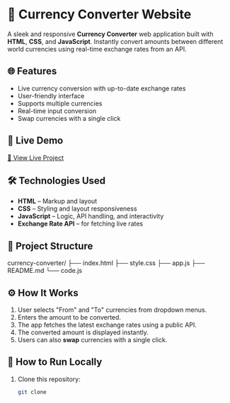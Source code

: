 # 💱 Currency Converter Website

A sleek and responsive **Currency Converter** web application built with **HTML**, **CSS**, and **JavaScript**. Instantly convert amounts between different world currencies using real-time exchange rates from an API.

## 🌐 Features

- Live currency conversion with up-to-date exchange rates  
- User-friendly interface   
- Supports multiple currencies  
- Real-time input conversion  
- Swap currencies with a single click

## 🚀 Live Demo

[🔗 View Live Project]()  


## 🛠️ Technologies Used

- **HTML** – Markup and layout  
- **CSS** – Styling and layout responsiveness  
- **JavaScript** – Logic, API handling, and interactivity  
- **Exchange Rate API** –  for fetching live rates

## 📁 Project Structure

currency-converter/
├── index.html
├── style.css
├── app.js
├── README.md
└── code.js



## ⚙️ How It Works

1. User selects "From" and "To" currencies from dropdown menus.
2. Enters the amount to be converted.
3. The app fetches the latest exchange rates using a public API.
4. The converted amount is displayed instantly.
5. Users can also **swap** currencies with a single click.

## 🧪 How to Run Locally

1. Clone this repository:
   ```bash
   git clone 


